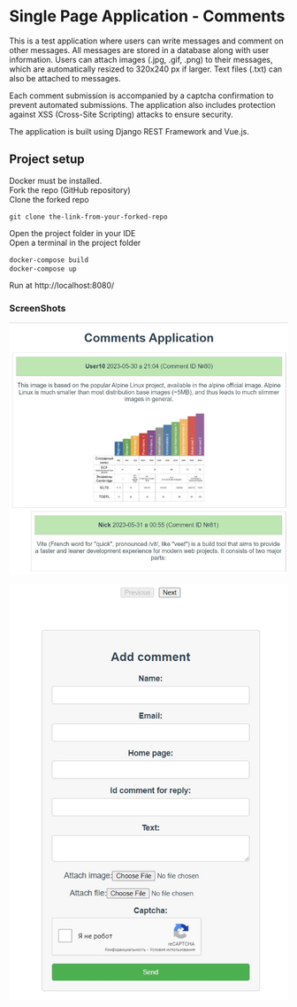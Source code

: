 # Single Page Application - Comments
This is a test application where users can write messages and comment on other messages. All messages are stored in a database along with user information. Users can attach images (.jpg, .gif, .png) to their messages, which are automatically resized to 320x240 px if larger. Text files (.txt) can also be attached to messages.

Each comment submission is accompanied by a captcha confirmation to prevent automated submissions. The application also includes protection against XSS (Cross-Site Scripting) attacks to ensure security.

The application is built using Django REST Framework and Vue.js.  

## Project setup
Docker must be installed.  
Fork the repo (GitHub repository)  
Clone the forked repo
```
git clone the-link-from-your-forked-repo
```
Open the project folder in your IDE  
Open a terminal in the project folder

```
docker-compose build
docker-compose up
```
Run at http://localhost:8080/


### ScreenShots
![img_1.jpg](./readme_images/Screenshot_1.jpg)

![img_2.jpg](./readme_images/Screenshot_2.jpg)
